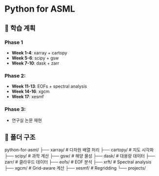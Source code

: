 # Python for ASML

## 📅 학습 계획

### Phase 1
- **Week 1-4**: xarray + cartopy
- **Week 5-6**: scipy + gsw
- **Week 7-10**: dask + zarr

### Phase 2:
- **Week 11-13**: EOFs + spectral analysis
- **Week 14-16**: xgcm
- **Week 17**: xesmf

### Phase 3:
- 연구실 논문 재현

## 📁 폴더 구조
python-for-asml/
├── xarray/      # 다차원 배열 처리
├── cartopy/     # 지도 시각화
├── scipy/       # 과학 계산
├── gsw/         # 해양 물성
├── dask/        # 대용량 데이터
├── zarr/        # 클라우드 데이터
├── eofs/        # EOF 분석
├── xrft/        # Spectral analysis
├── xgcm/        # Grid-aware 계산
├── xesmf/       # Regridding
└── projects/